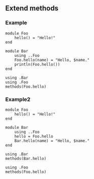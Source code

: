 
## Extend methods

### Example

```@repl
module Foo
    hello() = "Hello!"
end

module Bar
    using ..Foo
    Foo.hello(name) = "Hello, $name."
    println(Foo.hello())
end

using .Bar
using .Foo
methods(Foo.hello)
```


### Example2

```@repl
module Foo
    hello() = "Hello!"
end

module Bar
    using ..Foo
    hello = Foo.hello
    Bar.hello(name) = "Hello, $name."
end

using .Bar
methods(Bar.hello)

using .Foo
methods(Foo.hello)
```
